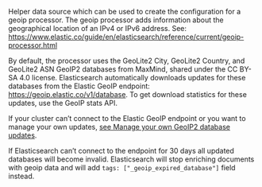 Helper data source which can be used to create the configuration for a geoip processor. The geoip processor adds information about the geographical location of an IPv4 or IPv6 address. See: https://www.elastic.co/guide/en/elasticsearch/reference/current/geoip-processor.html

By default, the processor uses the GeoLite2 City, GeoLite2 Country, and GeoLite2 ASN GeoIP2 databases from MaxMind, shared under the CC BY-SA 4.0 license. Elasticsearch automatically downloads updates for these databases from the Elastic GeoIP endpoint: https://geoip.elastic.co/v1/database. To get download statistics for these updates, use the GeoIP stats API.

If your cluster can’t connect to the Elastic GeoIP endpoint or you want to manage your own updates, [see Manage your own GeoIP2 database updates](https://www.elastic.co/guide/en/elasticsearch/reference/current/geoip-processor.html#manage-geoip-database-updates).

If Elasticsearch can’t connect to the endpoint for 30 days all updated databases will become invalid. Elasticsearch will stop enriching documents with geoip data and will add `tags: ["_geoip_expired_database"]` field instead.
